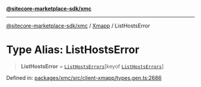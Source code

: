[**@sitecore-marketplace-sdk/xmc**](../../../../README.md)

***

[@sitecore-marketplace-sdk/xmc](../../../../README.md) / [Xmapp](../README.md) / ListHostsError

# Type Alias: ListHostsError

> **ListHostsError** = [`ListHostsErrors`](ListHostsErrors.md)\[keyof [`ListHostsErrors`](ListHostsErrors.md)\]

Defined in: [packages/xmc/src/client-xmapp/types.gen.ts:2686](https://github.com/Sitecore/marketplace-sdk/blob/047115917e8843232ba2a4ba284b67585698b1c5/packages/xmc/src/client-xmapp/types.gen.ts#L2686)
